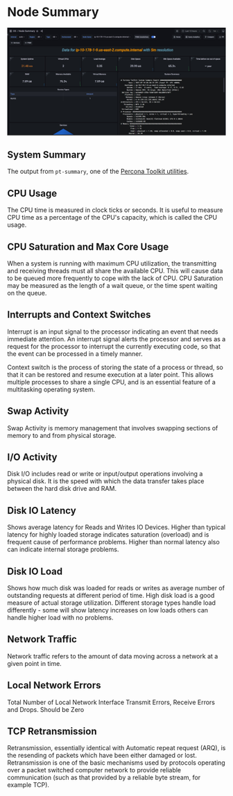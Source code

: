 # Node Summary

![!image](../../_images/PMM_Node_Summary.jpg)

## System Summary

The output from ``pt-summary``, one of the [Percona Toolkit utilities](https://www.percona.com/doc/percona-toolkit/LATEST/pt-summary.html).

## CPU Usage

The CPU time is measured in clock ticks or seconds. It is useful to measure CPU time as a percentage of the CPU's capacity, which is called the CPU usage.

## CPU Saturation and Max Core Usage

When a system is running with maximum CPU utilization, the transmitting and receiving threads must all share the available CPU. This will cause data to be queued more frequently to cope with the lack of CPU. CPU Saturation may be measured as the length of a wait queue, or the time spent waiting on the queue.

## Interrupts and Context Switches

Interrupt is an input signal to the processor indicating an event that needs immediate attention. An interrupt signal alerts the processor and serves as a request for the processor to interrupt the currently executing code, so that the event can be processed in a timely manner.

Context switch is the process of storing the state of a process or thread, so that it can be restored and resume execution at a later point. This allows multiple processes to share a single CPU, and is an essential feature of a multitasking operating system.


## Swap Activity

Swap Activity is memory management that involves swapping sections of memory to and from physical storage.

## I/O Activity

Disk I/O includes read or write or input/output operations involving a physical disk. It is the speed with which the data transfer takes place between the hard disk drive and RAM.


## Disk IO Latency

Shows average latency for Reads and Writes IO Devices.  Higher than typical latency for highly loaded storage indicates saturation (overload) and is frequent cause of performance problems.  Higher than normal latency also can indicate internal storage problems.

## Disk IO Load

Shows how much disk was loaded for reads or writes as average number of outstanding requests at different period of time.  High disk load is a good measure of actual storage utilization. Different storage types handle load differently - some will show latency increases on low loads others can handle higher load with no problems.

## Network Traffic

Network traffic refers to the amount of data moving across a network at a given point in time.


## Local Network Errors

Total Number of Local Network Interface Transmit Errors, Receive Errors and Drops.  Should be  Zero

## TCP Retransmission

Retransmission, essentially identical with Automatic repeat request (ARQ), is the resending of packets which have been either damaged or lost. Retransmission is one of the basic mechanisms used by protocols operating over a packet switched computer network to provide reliable communication (such as that provided by a reliable byte stream, for example TCP).
